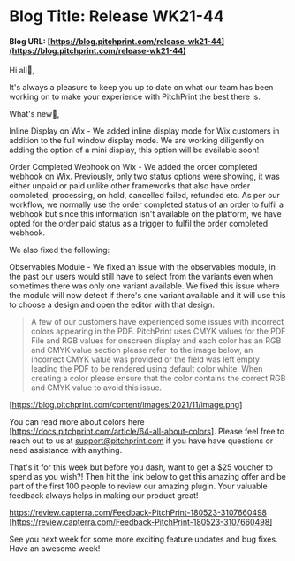 # **Blog Title**: Release WK21-44

#### **Blog URL:** [https://blog.pitchprint.com/release-wk21-44](https://blog.pitchprint.com/release-wk21-44)

Hi all👋,

It's always a pleasure to keep you up to date on what our team has been working on to make your experience with PitchPrint the best there
is.

What's new🚀,

Inline Display on Wix - We added inline display mode for Wix customers in addition to the full window display mode. We are working
diligently on adding the option of a mini display, this option will be available soon!

Order Completed Webhook on Wix - We added the order completed webhook on Wix. Previously, only two status options were showing, it was
either unpaid or paid unlike other frameworks that also have order completed, processing, on hold, cancelled failed, refunded etc. As per
our workflow, we normally use the order completed status of an order to fulfil a webhook but since this information isn't available on the
platform, we have opted for the order paid status as a trigger to fulfil the order completed webhook.

We also fixed the following:

Observables Module - We fixed an issue with the observables module, in the past our users would still have to select from the variants even
when sometimes there was only one variant available. We fixed this issue where the module will now detect if there's one variant available
and it will use this to choose a design and open the editor with that design.

> A few of our customers have experienced some issues with incorrect colors appearing in the PDF. PitchPrint uses CMYK values for the PDF
> File and RGB values for onscreen display and each color has an RGB and CMYK value section please refer  to the image below, an incorrect
> CMYK value was provided or the field was left empty leading the PDF to be rendered using default color white. When creating a color please
> ensure that the color contains the correct RGB and CMYK value to avoid this issue.

[https://blog.pitchprint.com/content/images/2021/11/image.png]

You can read more about colors here [https://docs.pitchprint.com/article/64-all-about-colors]. Please feel free to reach out to us at
support@pitchprint.com if you have have questions or need assistance with anything.

That's it for this week but before you dash, want to get a $25 voucher to spend as you wish?! Then hit the link below to get this amazing
offer and be part of the first 100 people to review our amazing plugin. Your valuable feedback always helps in making our product great!

https://review.capterra.com/Feedback-PitchPrint-180523-3107660498 [https://review.capterra.com/Feedback-PitchPrint-180523-3107660498]

See you next week for some more exciting feature updates and bug fixes. Have an awesome week!

